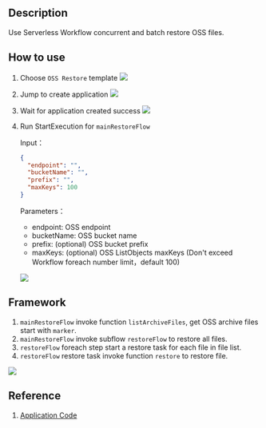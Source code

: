 ## Description
Use Serverless Workflow concurrent and batch restore OSS files.

## How to use
1. Choose `OSS Restore` template
![](https://img.alicdn.com/tfs/TB1SyPJx8r0gK0jSZFnXXbRRXXa-2736-1276.png)

2. Jump to create application
![](https://img.alicdn.com/tfs/TB15U6Ex1L2gK0jSZFmXXc7iXXa-2740-1274.png)

3. Wait for application created success
![](https://img.alicdn.com/tfs/TB1RevBx8v0gK0jSZKbXXbK2FXa-2708-1268.png)

4. Run StartExecution for `mainRestoreFlow`

    Input：
    ```json
    {
      "endpoint": "",
      "bucketName": "",
      "prefix": "",
      "maxKeys": 100
    }
    ```
    Parameters：
    - endpoint: OSS endpoint
    - bucketName: OSS bucket name
    - prefix: (optional) OSS bucket prefix
    - maxKeys: (optional) OSS ListObjects maxKeys (Don't exceed Workflow foreach number limit，default 100)
  
   ![](https://img.alicdn.com/tfs/TB1sg_Cx9f2gK0jSZFPXXXsopXa-2714-1270.png)
   
## Framework
1. `mainRestoreFlow` invoke function `listArchiveFiles`, get OSS archive files start with `marker`.
2. `mainRestoreFlow` invoke subflow `restoreFlow` to restore all files.
3. `restoreFlow` foreach step start a restore task for each file in file list.
4. `restoreFlow` restore task invoke function `restore` to restore file.

![](https://img.alicdn.com/tfs/TB1bb_Fx4D1gK0jSZFKXXcJrVXa-1394-658.png)

## Reference
1. [Application Code](https://github.com/awesome-fnf/oss-restore)

